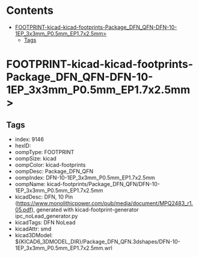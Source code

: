 



Contents
========

* [FOOTPRINT-kicad-kicad-footprints-Package_DFN_QFN-DFN-10-1EP_3x3mm_P0.5mm_EP1.7x2.5mm>](#footprint-kicad-kicad-footprints-package_dfn_qfn-dfn-10-1ep_3x3mm_p05mm_ep17x25mm)
	* [Tags](#tags)

# FOOTPRINT-kicad-kicad-footprints-Package_DFN_QFN-DFN-10-1EP_3x3mm_P0.5mm_EP1.7x2.5mm>

## Tags

- index: 9146
- hexID: 
- oompType: FOOTPRINT
- oompSize: kicad
- oompColor: kicad-footprints
- oompDesc: Package_DFN_QFN
- oompIndex: DFN-10-1EP_3x3mm_P0.5mm_EP1.7x2.5mm
- oompName: kicad-footprints/Package_DFN_QFN/DFN-10-1EP_3x3mm_P0.5mm_EP1.7x2.5mm
- kicadDesc: DFN, 10 Pin (https://www.monolithicpower.com/pub/media/document/MPQ2483_r1.05.pdf), generated with kicad-footprint-generator ipc_noLead_generator.py
- kicadTags: DFN NoLead
- kicadAttr: smd
- kicad3DModel: ${KICAD6_3DMODEL_DIR}/Package_DFN_QFN.3dshapes/DFN-10-1EP_3x3mm_P0.5mm_EP1.7x2.5mm.wrl
